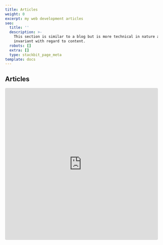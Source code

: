 ```yaml
---
title: Articles
weight: 0
excerpt: my web development articles
seo:
  title: ''
  description: >-
    This section is similar to a blog but is more technical in nature and time
    invariant with regard to content.
  robots: []
  extra: []
  type: stackbit_page_meta
template: docs
---
```


## Articles


<iframe src="https://codesandbox.io/embed/boring-antonelli-vdxzf?fontsize=14&hidenavigation=1&theme=dark&view=preview"
     style="width:100%; height:500px; border:0; border-radius: 4px; overflow:hidden;"
     title="medium-articles"
     allow="accelerometer; ambient-light-sensor; camera; encrypted-media; geolocation; gyroscope; hid; microphone; midi; payment; usb; vr; xr-spatial-tracking"
     sandbox="allow-forms allow-modals allow-popups allow-presentation allow-same-origin allow-scripts"
   ></iframe>

